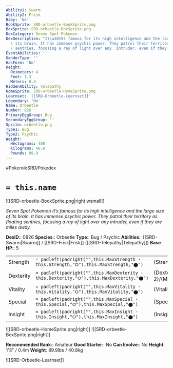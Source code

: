 ```yaml
---
Ability1: Swarm
Ability2: Frisk
Baby: 'No'
BookSprite: SRD-orbeetle-BookSprite.png
BoxSprite: SRD-orbeetle-BoxSprite.png
DexCategory: Seven Spot Pokemon
DexDescription: "It\u2019s famous for its high intelligence and the large size of\
  \ its brain. It has immense psychic power. They patrol their territory as floating\
  \ sentries, focusing a ray of light over any  intruder, even if they are miles away."
EventAbilities: ''
GenderType: ''
HasForm: 'No'
Height:
  Deimeters: 4
  Feet: 1.3
  Meters: 0.4
HiddenAbility: Telepathy
HomeSprite: SRD-orbeetle-HomeSprite.png
Learnset: '[[SRD-Orbeetle-Learnset]]'
Legendary: 'No'
Name: Orbeetle
Number: 826
PrimaryEggGroup: Bug
SecondaryEggGroup: ''
Sprite: orbeetle.png
Type1: Bug
Type2: Psychic
Weight:
  Hectograms: 408
  Kilograms: 40.8
  Pounds: 89.9
---
```


#PokeroleSRD/Pokedex

# `= this.name`

![[SRD-orbeetle-BookSprite.png|right wsmall]]

*Seven Spot Pokemon*
*It’s famous for its high intelligence and the large size of its brain. It has immense psychic power. They patrol their territory as floating sentries, focusing a ray of light over any  intruder, even if they are miles away.*

**DexID**:: 0826
**Species**:: Orbeetle
**Type**:: Bug / Psychic
**Abilities**:: [[SRD-Swarm|Swarm]] / [[SRD-Frisk|Frisk]] ([[SRD-Telepathy|Telepathy]])
**Base HP**:: 5

|           |                                                                                        |                                          |
| --------- | -------------------------------------------------------------------------------------- | ---------------------------------------- |
| Strength  | `= padleft(padright("",this.MaxStrength - this.Strength,"⭘"),this.MaxStrength,"⬤")`    | (Strength::2)/(MaxStrength::4)   |
| Dexterity | `= padleft(padright("",this.MaxDexterity - this.Dexterity,"⭘"),this.MaxDexterity,"⬤")` | (Dexterity:: 2)/(MaxDexterity::4) |
| Vitality  | `= padleft(padright("",this.MaxVitality - this.Vitality,"⭘"),this.MaxVitality,"⬤")`    | (Vitality::3)/(MaxVitality::6)   |
| Special   | `= padleft(padright("",this.MaxSpecial - this.Special,"⭘"),this.MaxSpecial,"⬤")`       | (Special::2)/(MaxSpecial::5)     |
| Insight   | `= padleft(padright("",this.MaxInsight - this.Insight,"⭘"),this.MaxInsight,"⬤")`       | (Insight::3)/(MaxInsight::7)     |

![[SRD-orbeetle-HomeSprite.png|right]]
![[SRD-orbeetle-BoxSprite.png|right]]

**Recommended Rank**:: Amateur
**Good Starter**:: No
**Can Evolve**:: No
**Height**: 1'3" / 0.4m
**Weight**: 89.9lbs / 40.8kg

![[SRD-Orbeetle-Learnset]]